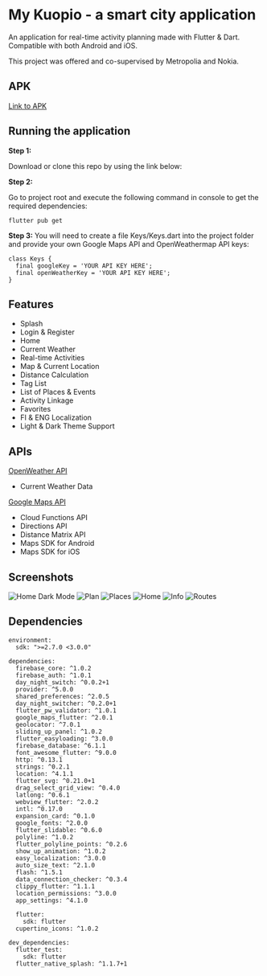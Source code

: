 # My Kuopio - a smart city application


An application for real-time activity planning made with Flutter & Dart. Compatible with both Android and iOS.

This project was offered and co-supervised by Metropolia and Nokia.

## APK

[Link to APK](https://drive.google.com/file/d/1-L5h-JzCURzs3Qsq82h3qFUNPflWcjTQ/view?usp=sharing)

## Running the application

**Step 1:**

Download or clone this repo by using the link below:


**Step 2:**

Go to project root and execute the following command in console to get the required dependencies:

```
flutter pub get 
```

**Step 3:**
You will need to create a file Keys/Keys.dart into the project folder and provide your own Google Maps API and OpenWeathermap API keys:

```
class Keys {
  final googleKey = 'YOUR API KEY HERE';
  final openWeatherKey = 'YOUR API KEY HERE';
}
```

## Features
* Splash
* Login & Register
* Home
* Current Weather
* Real-time Activities
* Map & Current Location
* Distance Calculation
* Tag List
* List of Places & Events
* Activity Linkage
* Favorites
* FI & ENG Localization
* Light & Dark Theme Support

## APIs
[OpenWeather API](https://openweathermap.org/api)
  * Current Weather Data

[Google Maps API](https://developers.google.com/maps)
  * Cloud Functions API
  * Directions API
  * Distance Matrix API
  * Maps SDK for Android
  * Maps SDK for iOS

## Screenshots

![Home Dark Mode](https://media.discordapp.net/attachments/595486914946138146/839080328962113546/Screenshot_20210504-1257281.png?width=144&height=300)
![Plan](https://media.discordapp.net/attachments/595486914946138146/839080670407688202/Screenshot_20210504-1257511.png?width=144&height=300)
![Places](https://media.discordapp.net/attachments/595486914946138146/839080827488829451/Screenshot_20210504-1257451.png?width=144&height=300)
![Home](https://media.discordapp.net/attachments/595486914946138146/839079998852956220/Screenshot_20210504-1258331.png?width=144&height=300)
![Info](https://media.discordapp.net/attachments/595486914946138146/839079909879840788/Screenshot_20210504-1258491.png?width=144&height=300)
![Routes](https://media.discordapp.net/attachments/595486914946138146/839079816594456586/Screenshot_20210504-1259491.png?width=144&height=300)

## Dependencies
```
environment:
  sdk: ">=2.7.0 <3.0.0"

dependencies:
  firebase_core: ^1.0.2
  firebase_auth: ^1.0.1
  day_night_switch: ^0.0.2+1
  provider: ^5.0.0
  shared_preferences: ^2.0.5
  day_night_switcher: ^0.2.0+1
  flutter_pw_validator: ^1.0.1
  google_maps_flutter: ^2.0.1
  geolocator: ^7.0.1
  sliding_up_panel: ^1.0.2
  flutter_easyloading: ^3.0.0
  firebase_database: ^6.1.1
  font_awesome_flutter: ^9.0.0
  http: ^0.13.1
  strings: ^0.2.1
  location: ^4.1.1
  flutter_svg: ^0.21.0+1
  drag_select_grid_view: ^0.4.0
  latlong: ^0.6.1
  webview_flutter: ^2.0.2
  intl: ^0.17.0
  expansion_card: ^0.1.0
  google_fonts: ^2.0.0
  flutter_slidable: ^0.6.0
  polyline: ^1.0.2
  flutter_polyline_points: ^0.2.6
  show_up_animation: ^1.0.2
  easy_localization: ^3.0.0
  auto_size_text: ^2.1.0
  flash: ^1.5.1
  data_connection_checker: ^0.3.4
  clippy_flutter: ^1.1.1
  location_permissions: ^3.0.0
  app_settings: ^4.1.0

  flutter:
    sdk: flutter
  cupertino_icons: ^1.0.2

dev_dependencies:
  flutter_test:
    sdk: flutter
  flutter_native_splash: ^1.1.7+1
```
